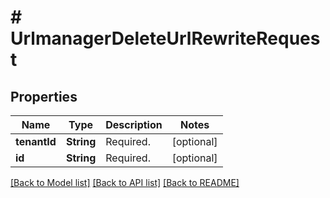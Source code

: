 # # UrlmanagerDeleteUrlRewriteRequest


## Properties 


Name | Type | Description | Notes
------------ | ------------- | ------------- | -------------
**tenantId**| **String** | Required.  | [optional]
**id**| **String** | Required.  | [optional]


[[Back to Model list]](../../README.md#models) [[Back to API list]](../../README.md#endpoints) [[Back to README]](../../README.md)

